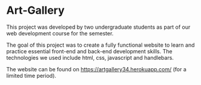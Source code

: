 # Art-Gallery

This project was developed by two undergraduate students as part of our web development course for the semester.

The goal of this project was to create a fully functional website to learn and practice essential front-end and back-end development skills. The technologies we used include html, css, javascript and handlebars.

The website can be found on https://artgallery34.herokuapp.com/ (for a limited time period).
